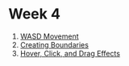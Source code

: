 # Week 4

1. [WASD Movement](week-4-a-movement-using-if-statements.md) 
2. [Creating Boundaries](week-4-b-boundaries-using-if-statements.md) 
3. [Hover, Click, and Drag Effects](week-4-c-hover-click-and-drag-effects.md)



